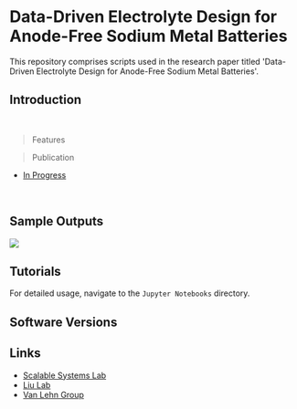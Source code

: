 # Data-Driven Electrolyte Design for Anode-Free Sodium Metal Batteries

This repository comprises scripts used in the research paper titled 
'Data-Driven Electrolyte Design for Anode-Free Sodium Metal Batteries'.


## Introduction

<br />

> Features


> Publication

- [In Progress](Link)

<br />

## Sample Outputs

<img src="./Readme Figures/Active Learning TOC.png" /> 

## Tutorials

For detailed usage, navigate to the `Jupyter Notebooks` directory.

## Software Versions


## Links

- [Scalable Systems Lab](https://zavalab.engr.wisc.edu/)
- [Liu Lab](https://liulab.mse.wisc.edu/about/)
- [Van Lehn Group](https://vanlehngroup.che.wisc.edu/)

<br />